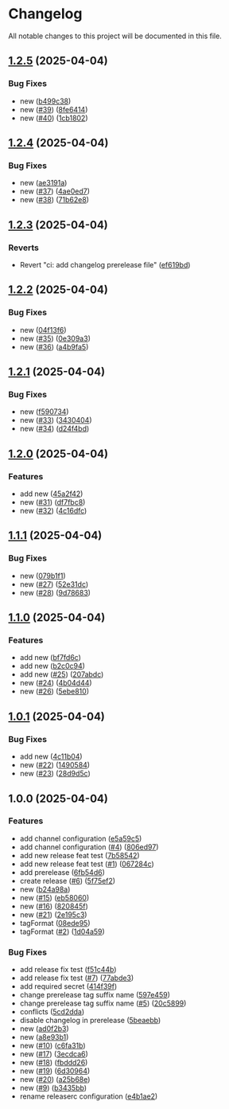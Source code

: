 # Changelog

All notable changes to this project will be documented in this file.

## [1.2.5](https://github.com/glenonmateus/semantic-release/compare/1.2.4...1.2.5) (2025-04-04)


### Bug Fixes

* new ([b499c38](https://github.com/glenonmateus/semantic-release/commit/b499c3856412d99b6f19f46d20778adf8a6e88b0))
* new ([#39](https://github.com/glenonmateus/semantic-release/issues/39)) ([8fe6414](https://github.com/glenonmateus/semantic-release/commit/8fe64141a6650248193b4275d514ec6c972f62bb))
* new ([#40](https://github.com/glenonmateus/semantic-release/issues/40)) ([1cb1802](https://github.com/glenonmateus/semantic-release/commit/1cb1802f0b62de475f9c48c951e6a7ebc3dd6ceb))

## [1.2.4](https://github.com/glenonmateus/semantic-release/compare/1.2.3...1.2.4) (2025-04-04)


### Bug Fixes

* new ([ae3191a](https://github.com/glenonmateus/semantic-release/commit/ae3191ad519e0290b2131a717351b0304650f98f))
* new ([#37](https://github.com/glenonmateus/semantic-release/issues/37)) ([4ae0ed7](https://github.com/glenonmateus/semantic-release/commit/4ae0ed7d58d7b19d81751371bb79bde277602a41))
* new ([#38](https://github.com/glenonmateus/semantic-release/issues/38)) ([71b62e8](https://github.com/glenonmateus/semantic-release/commit/71b62e8fc68662ff8007577bdd8a32fb52cd289f))

## [1.2.3](https://github.com/glenonmateus/semantic-release/compare/1.2.2...1.2.3) (2025-04-04)


### Reverts

* Revert "ci: add changelog prerelease file" ([ef619bd](https://github.com/glenonmateus/semantic-release/commit/ef619bd4c3cb87a4c91d28902352131fdf8335d9))

## [1.2.2](https://github.com/glenonmateus/semantic-release/compare/1.2.1...1.2.2) (2025-04-04)


### Bug Fixes

* new ([04f13f6](https://github.com/glenonmateus/semantic-release/commit/04f13f6d23af81accc96205246f73e68abad783b))
* new ([#35](https://github.com/glenonmateus/semantic-release/issues/35)) ([0e309a3](https://github.com/glenonmateus/semantic-release/commit/0e309a384cabe1d0ed6f67841344f25ff400e6a9))
* new ([#36](https://github.com/glenonmateus/semantic-release/issues/36)) ([a4b9fa5](https://github.com/glenonmateus/semantic-release/commit/a4b9fa521d2d78b082a147c7b0ac2279ce7954cf))

## [1.2.1](https://github.com/glenonmateus/semantic-release/compare/1.2.0...1.2.1) (2025-04-04)


### Bug Fixes

* new ([f590734](https://github.com/glenonmateus/semantic-release/commit/f5907341c884690082839ad1ca062a06dda0146f))
* new ([#33](https://github.com/glenonmateus/semantic-release/issues/33)) ([3430404](https://github.com/glenonmateus/semantic-release/commit/3430404d366e87f869f6c9b38e94c80559d5434b))
* new ([#34](https://github.com/glenonmateus/semantic-release/issues/34)) ([d24f4bd](https://github.com/glenonmateus/semantic-release/commit/d24f4bd573367929ece64d9ce9d920c38bf28b0a))

## [1.2.0](https://github.com/glenonmateus/semantic-release/compare/1.1.1...1.2.0) (2025-04-04)


### Features

* add new ([45a2f42](https://github.com/glenonmateus/semantic-release/commit/45a2f42319df6b754ba5855aeac1e44ff9791d79))
* new ([#31](https://github.com/glenonmateus/semantic-release/issues/31)) ([df7fbc8](https://github.com/glenonmateus/semantic-release/commit/df7fbc8e08dbc3b1f67f358b4a89f45db48870c6))
* new ([#32](https://github.com/glenonmateus/semantic-release/issues/32)) ([4c16dfc](https://github.com/glenonmateus/semantic-release/commit/4c16dfc495dcac48dc5de0d5765e1b607a44de31))

## [1.1.1](https://github.com/glenonmateus/semantic-release/compare/1.1.0...1.1.1) (2025-04-04)


### Bug Fixes

* new ([079b1f1](https://github.com/glenonmateus/semantic-release/commit/079b1f13f4aadf378a6f3f9daee935c6934091e4))
* new ([#27](https://github.com/glenonmateus/semantic-release/issues/27)) ([52e31dc](https://github.com/glenonmateus/semantic-release/commit/52e31dcaf9421cf3ed37a50db2d3e689fc7d8d08))
* new ([#28](https://github.com/glenonmateus/semantic-release/issues/28)) ([9d78683](https://github.com/glenonmateus/semantic-release/commit/9d786834e8f55465fb285c35a29ed3b889e7eab9))

## [1.1.0](https://github.com/glenonmateus/semantic-release/compare/1.0.1...1.1.0) (2025-04-04)


### Features

* add new ([bf7fd6c](https://github.com/glenonmateus/semantic-release/commit/bf7fd6c1badc1767ab2a0d3434e754baffd4056d))
* add new ([b2c0c94](https://github.com/glenonmateus/semantic-release/commit/b2c0c94d846f98798916853df450158c2947e387))
* add new ([#25](https://github.com/glenonmateus/semantic-release/issues/25)) ([207abdc](https://github.com/glenonmateus/semantic-release/commit/207abdcb7fa3726af92759cb4095023a519094b3))
* new ([#24](https://github.com/glenonmateus/semantic-release/issues/24)) ([4b04d44](https://github.com/glenonmateus/semantic-release/commit/4b04d44c209b00e97a1df2c10a0ef46c82a16568))
* new ([#26](https://github.com/glenonmateus/semantic-release/issues/26)) ([5ebe810](https://github.com/glenonmateus/semantic-release/commit/5ebe81099aab05198eed1e1f301dc847912b79f2))

## [1.0.1](https://github.com/glenonmateus/semantic-release/compare/1.0.0...1.0.1) (2025-04-04)


### Bug Fixes

* add new ([4c11b04](https://github.com/glenonmateus/semantic-release/commit/4c11b04493be33b6a351deafe33481b0a2a00b41))
* new ([#22](https://github.com/glenonmateus/semantic-release/issues/22)) ([1490584](https://github.com/glenonmateus/semantic-release/commit/1490584aa7eb3be0e013cb7a62d57ae32d95b37f))
* new ([#23](https://github.com/glenonmateus/semantic-release/issues/23)) ([28d9d5c](https://github.com/glenonmateus/semantic-release/commit/28d9d5ca56566767b5da66a03ad3c3b109ae0f10))

## 1.0.0 (2025-04-04)


### Features

* add channel configuration ([e5a59c5](https://github.com/glenonmateus/semantic-release/commit/e5a59c5fdffc4451d262f9c53fdd85d02e74dd43))
* add channel configuration ([#4](https://github.com/glenonmateus/semantic-release/issues/4)) ([806ed97](https://github.com/glenonmateus/semantic-release/commit/806ed9781ecf892a369aa1998c954e456f77f977))
* add new release feat test ([7b58542](https://github.com/glenonmateus/semantic-release/commit/7b58542fab02235b2d8a0cfb5afe64937909ca12))
* add new release feat test ([#1](https://github.com/glenonmateus/semantic-release/issues/1)) ([067284c](https://github.com/glenonmateus/semantic-release/commit/067284c7d086cf981fa1e8ed98ffe64d2ec71672))
* add prerelease ([6fb54d6](https://github.com/glenonmateus/semantic-release/commit/6fb54d60a4c1d68025c06983e1337a44ab20b5b5))
* create release ([#6](https://github.com/glenonmateus/semantic-release/issues/6)) ([5f75ef2](https://github.com/glenonmateus/semantic-release/commit/5f75ef20e6b2335b7dff7103facd940cbd94e3a7))
* new ([b24a98a](https://github.com/glenonmateus/semantic-release/commit/b24a98ab63c6318ab214d9b5c478230d1a7f1c60))
* new ([#15](https://github.com/glenonmateus/semantic-release/issues/15)) ([eb58060](https://github.com/glenonmateus/semantic-release/commit/eb58060c97a506ccc7198b136a2a2c59967811e1))
* new ([#16](https://github.com/glenonmateus/semantic-release/issues/16)) ([820845f](https://github.com/glenonmateus/semantic-release/commit/820845f4bb0203f51a63e64ac75096eb188ea08d))
* new ([#21](https://github.com/glenonmateus/semantic-release/issues/21)) ([2e195c3](https://github.com/glenonmateus/semantic-release/commit/2e195c3ed37675764bd5b4fbcb2ae791175c98e9))
* tagFormat ([08ede95](https://github.com/glenonmateus/semantic-release/commit/08ede950ef3e53498f4823ddacd283e722a21153))
* tagFormat ([#2](https://github.com/glenonmateus/semantic-release/issues/2)) ([1d04a59](https://github.com/glenonmateus/semantic-release/commit/1d04a598ed106096437c0913c153557ded292e7d))


### Bug Fixes

* add release fix test ([f51c44b](https://github.com/glenonmateus/semantic-release/commit/f51c44b9fc91a197ab9511cfdbd8e226ea234d4a))
* add release fix test ([#7](https://github.com/glenonmateus/semantic-release/issues/7)) ([77abde3](https://github.com/glenonmateus/semantic-release/commit/77abde3857ce2c29b578f16aa0a26d1a53b1c065))
* add required secret ([414f39f](https://github.com/glenonmateus/semantic-release/commit/414f39fd979cef6e5c7ab8c55932d316519d1514))
* change prerelease tag suffix name ([597e459](https://github.com/glenonmateus/semantic-release/commit/597e459d7c05f7c18f2f5fc8b9f2b332e14b7899))
* change prerelease tag suffix name ([#5](https://github.com/glenonmateus/semantic-release/issues/5)) ([20c5899](https://github.com/glenonmateus/semantic-release/commit/20c58994d993892445de7c9a8f25db2912f01980))
* conflicts ([5cd2dda](https://github.com/glenonmateus/semantic-release/commit/5cd2dda1cfe467a7d1ba1973fb1f5cc602d99ae8))
* disable changelog in prerelease ([5beaebb](https://github.com/glenonmateus/semantic-release/commit/5beaebba852c07a96f375a723ca8d68a46c599ed))
* new ([ad0f2b3](https://github.com/glenonmateus/semantic-release/commit/ad0f2b3c2c5c018d0e0ee781fb9b64852ebebfcf))
* new ([a8e93b1](https://github.com/glenonmateus/semantic-release/commit/a8e93b192c0647ea6b8d72e2761596bca3090da7))
* new ([#10](https://github.com/glenonmateus/semantic-release/issues/10)) ([c6fa31b](https://github.com/glenonmateus/semantic-release/commit/c6fa31b7523655d1c25c61e93ae9ead30b4e5b67))
* new ([#17](https://github.com/glenonmateus/semantic-release/issues/17)) ([3ecdca6](https://github.com/glenonmateus/semantic-release/commit/3ecdca6db157591490109fe17a3336b42fa900a9))
* new ([#18](https://github.com/glenonmateus/semantic-release/issues/18)) ([fbddd26](https://github.com/glenonmateus/semantic-release/commit/fbddd263da9d6b2eb004afab183cb6fa1ae51ab1))
* new ([#19](https://github.com/glenonmateus/semantic-release/issues/19)) ([6d30964](https://github.com/glenonmateus/semantic-release/commit/6d309644a30b3ef7b0d046a90729ee4a3d4e808b))
* new ([#20](https://github.com/glenonmateus/semantic-release/issues/20)) ([a25b68e](https://github.com/glenonmateus/semantic-release/commit/a25b68ecb6d04667b0d8431ca3a4f0a1573fff67))
* new ([#9](https://github.com/glenonmateus/semantic-release/issues/9)) ([b3435bb](https://github.com/glenonmateus/semantic-release/commit/b3435bb7688a066d9367b8a2cb1dbf84c4267ee5))
* rename releaserc configuration ([e4b1ae2](https://github.com/glenonmateus/semantic-release/commit/e4b1ae287c13588dd530cfef9840eb270b275aae))
